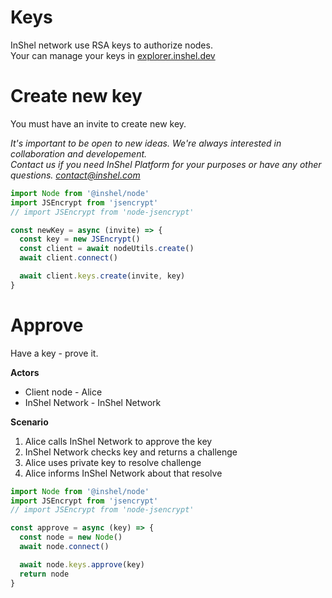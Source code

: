 # Keys

InShel network use RSA keys to authorize nodes.  
Your can manage your keys in [explorer.inshel.dev](https://explorer.inshel.dev/#!/keys)

# Create new key

You must have an invite to create new key.  

*It's important to be open to new ideas. We're always interested in collaboration and developement.  
Contact us if you need InShel Platform for your purposes or have any other questions.
[contact@inshel.com](mailto:contact@inshel.com)*

```javascript
import Node from '@inshel/node'
import JSEncrypt from 'jsencrypt'
// import JSEncrypt from 'node-jsencrypt'

const newKey = async (invite) => {
  const key = new JSEncrypt()
  const client = await nodeUtils.create()
  await client.connect()

  await client.keys.create(invite, key)
}
```

# Approve

Have a key - prove it.

**Actors**

- Client node - Alice
- InShel Network - InShel Network

**Scenario**

1. Alice calls InShel Network to approve the key
2. InShel Network checks key and returns a challenge
3. Alice uses private key to resolve challenge
4. Alice informs InShel Network about that resolve

```javascript
import Node from '@inshel/node'
import JSEncrypt from 'jsencrypt'
// import JSEncrypt from 'node-jsencrypt'

const approve = async (key) => {
  const node = new Node()
  await node.connect()

  await node.keys.approve(key)
  return node
}
```